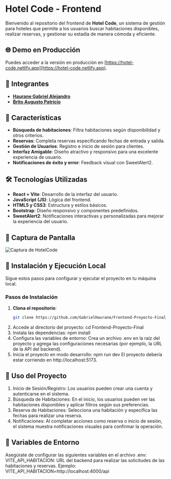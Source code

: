 # Hotel Code - Frontend

Bienvenido al repositorio del frontend de **Hotel Code**, un sistema de gestión para hoteles que permite a los usuarios buscar habitaciones disponibles, realizar reservas, y gestionar su estadía de manera cómoda y eficiente.

## 🌐 Demo en Producción

Puedes acceder a la versión en producción en [https://hotel-code.netlify.app](https://hotel-code.netlify.app).

## 👥 Integrantes

- [**Haurane Gabriel Alejandro**](https://github.com/GabrielHaurane)
- [**Brito Augusto Patricio**](https://github.com/BritoAugusto)

## 🚀 Características

- **Búsqueda de habitaciones**: Filtra habitaciones según disponibilidad y otros criterios.
- **Reservas**: Completa reservas especificando fechas de entrada y salida.
- **Gestión de Usuarios**: Registro e inicio de sesión para clientes.
- **Interfaz Amigable**: Diseño atractivo y responsivo para una excelente experiencia de usuario.
- **Notificaciones de éxito y error**: Feedback visual con SweetAlert2.

## 🛠️ Tecnologías Utilizadas

- **React + Vite**: Desarrollo de la interfaz del usuario.
- **JavaScript (JS)**: Lógica del frontend.
- **HTML5 y CSS3**: Estructura y estilos básicos.
- **Bootstrap**: Diseño responsivo y componentes predefinidos.
- **SweetAlert2**: Notificaciones interactivas y personalizadas para mejorar la experiencia del usuario.

## 📸 Captura de Pantalla

![Captura de HotelCode](https://github.com/user-attachments/assets/4daab127-8699-47ac-b418-fe02a37d5d9f)

## 📂 Instalación y Ejecución Local

Sigue estos pasos para configurar y ejecutar el proyecto en tu máquina local.

### Pasos de Instalación

1. **Clona el repositorio**:
   ```bash
   git clone https://github.com/GabrielHaurane/Frontend-Proyecto-Final.git
2. Accede al directorio del proyecto:
   cd Frontend-Proyecto-Final
3. Instala las dependencias:
   npm install
4. Configura las variables de entorno: Crea un archivo .env en la raíz del proyecto y agrega las configuraciones necesarias (por ejemplo, la URL de la API del backend).
5. Inicia el proyecto en modo desarrollo:
   npm run dev
El proyecto debería estar corriendo en http://localhost:5173.

## 📖 Uso del Proyecto
1. Inicio de Sesión/Registro: Los usuarios pueden crear una cuenta y autenticarse en el sistema.
2. Búsqueda de Habitaciones: En el inicio, los usuarios pueden ver las habitaciones disponibles y aplicar filtros según sus preferencias.
3. Reserva de Habitaciones: Selecciona una habitación y especifica las fechas para realizar una reserva.
4. Notificaciones: Al completar acciones como reserva o inicio de sesión, el sistema muestra notificaciones visuales para confirmar la operación.
## 📄 Variables de Entorno
Asegúrate de configurar las siguientes variables en el archivo .env:
VITE_API_HABITACION: URL del backend para realizar las solicitudes de las habitaciones y reservas.
Ejemplo:
VITE_API_HABITACION=http://localhost:4000/api
